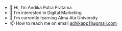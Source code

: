 - 👋 Hi, I’m Andika Putra Pratama
- 👀 I’m interested in Digital Marketing
- 🌱 I’m currently learning Alma Ata University
- 📫 How to reach me on email adhikapp11@gmail.com

<!---
dikaja/dikaja is a ✨ special ✨ repository because its `README.md` (this file) appears on your GitHub profile.
You can click the Preview link to take a look at your changes.
--->
